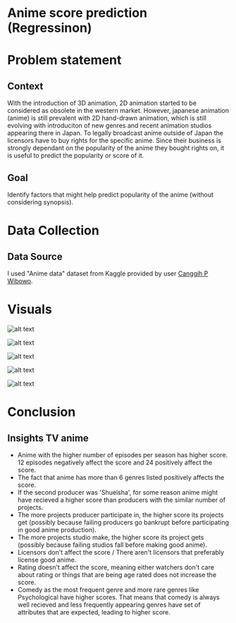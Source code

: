 # Anime score prediction (Regressinon)

# Problem statement
## Context
With the introduction of 3D animation, 2D animation started to be considered as obsolete in the western market. However, japanese animation (anime) is still prevalent with 2D hand-drawn animation, which is still evolving with introduciton of new genres and recent animation studios appearing there in Japan. To legally broadcast anime outside of Japan the licensors have to buy rights for the specific anime. Since their business is strongly dependant on the popularity of the anime they bought rights on, it is useful to predict the popularity or score of it.

## Goal
Identify factors that might help predict popularity of the anime (without considering synopsis).

# Data Collection
## Data Source
I used "Anime data" dataset from Kaggle provided by user [Canggih P Wibowo](https://www.kaggle.com/canggih/anime-data-score-staff-synopsis-and-genre).

# Visuals
![alt text](https://github.com/aza-atabayev/anime-pop-rating/blob/master/images/1.png?raw=true)

![alt text](https://github.com/aza-atabayev/anime-pop-rating/blob/master/images/2.png?raw=true)

![alt text](https://github.com/aza-atabayev/anime-pop-rating/blob/master/images/3.png?raw=true)

![alt text](https://github.com/aza-atabayev/anime-pop-rating/blob/master/images/4.png?raw=true)

![alt text](https://github.com/aza-atabayev/anime-pop-rating/blob/master/images/5.png?raw=true)

# Conclusion
## Insights TV anime
*   Anime with the higher number of episodes per season has higher score. 12 episodes negatively affect the score and 24 positively affect the score.
*   The fact that anime has more than 6 genres listed positively affects the score.
*   If the second producer was 'Shueisha', for some reason anime might have recieved a higher score than producers with the similar number of projects.
*   The more projects producer participate in, the higher score its projects get (possibly because failing producers go bankrupt before participating in good anime production).
*   The more projects studio make, the higher score its project gets (possibly because failing studios fall before making good anime).
*   Licensors don't affect the score / There aren't licensors that preferably license good anime.
*   Rating doesn't affect the score, meaning either watchers don't care about rating or things that are being age rated does not increase the score.
*   Comedy as the most frequent genre and more rare genres like Psychological have higher scores. That means that comedy is always well recieved and less frequently appearing genres have set of attributes that are expected, leading to higher score.
